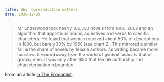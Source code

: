 ```yaml
---
title: Why representation matters
date: 2020-12-29
---
```


<blockquote>Mr Underwood took nearly 100,000 novels from 1800-2009 and an algorithm that apportions nouns, adjectives and verbs to specific characters. He found that women received about 50% of descriptions in 1800, but barely 30% by 1950 (see chart 2). This mirrored a similar fall in the share of novels by female authors. As writing became more lucrative, it veered away from the world of genteel ladies to that of grubby men. It was only after 1950 that female authorship and characterisation rebounded.</blockquote><p>From an article <a href="https://www.economist.com/christmas-specials/2020/12/19/how-data-analysis-can-enrich-the-liberal-arts?utm_campaign=editorial-social&amp;utm_medium=social-organic&amp;utm_source=twitter&amp;%3Ffsrc%3Dscn%2F=tw%2Fdc">in The Economist</a>.</p>